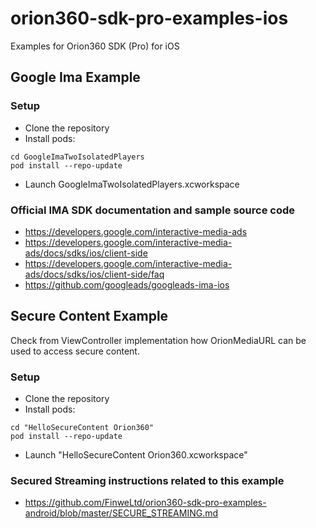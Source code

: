 # orion360-sdk-pro-examples-ios
Examples for Orion360 SDK (Pro) for iOS

## Google Ima Example

### Setup

- Clone the repository
- Install pods:
```
cd GoogleImaTwoIsolatedPlayers
pod install --repo-update
```
- Launch GoogleImaTwoIsolatedPlayers.xcworkspace

### Official IMA SDK documentation and sample source code
- https://developers.google.com/interactive-media-ads
- https://developers.google.com/interactive-media-ads/docs/sdks/ios/client-side
- https://developers.google.com/interactive-media-ads/docs/sdks/ios/client-side/faq
- https://github.com/googleads/googleads-ima-ios

## Secure Content Example
Check from ViewController implementation how OrionMediaURL can be used to access secure content.

### Setup

- Clone the repository
- Install pods:
```
cd "HelloSecureContent Orion360"
pod install --repo-update
```
- Launch "HelloSecureContent Orion360.xcworkspace"

### Secured Streaming instructions related to this example
- https://github.com/FinweLtd/orion360-sdk-pro-examples-android/blob/master/SECURE_STREAMING.md
